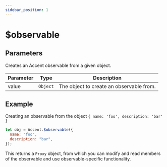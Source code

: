```yaml
---
sidebar_position: 1
---
```


# $observable

## Parameters

Creates an Accent observable from a given object.

| Parameter | Type     | Description                              |
| --------- | -------- | ---------------------------------------- |
| value     | `Object` | The object to create an observable from. |

## Example

Creating an observable from the object `{ name: 'foo', description: 'bar' }`

```js
let obj = Accent.$observable({
  name: "foo",
  description: "bar",
});
```

This returns a `Proxy` object, from which you can modify and read members of the observable and use observable-specific functionality.
